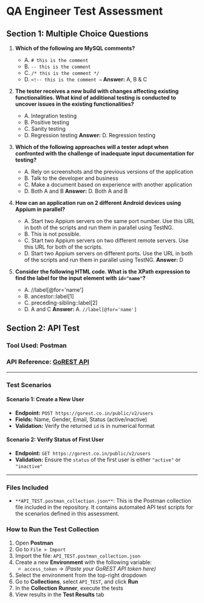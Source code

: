 # QA Engineer Test Assessment

## Section 1: Multiple Choice Questions

1. **Which of the following are MySQL comments?**    
   - A. `# this is the comment`  
   - B. `-- this is the comment`  
   - C. `/* this is the comment */`  
   - D. `<!-- this is the comment →`
   **Answer:** A, B & C

2. **The tester receives a new build with changes affecting existing functionalities. What kind of additional testing is conducted to uncover issues in the existing functionalities?**  
   - A. Integration testing
   - B. Positive testing
   - C. Sanity testing
   - D. Regression testing
   **Answer:** D. Regression testing

3. **Which of the following approaches will a tester adopt when confronted with the challenge of inadequate input documentation for testing?**    
   - A. Rely on screenshots and the previous versions of the application  
   - B. Talk to the developer and business  
   - C. Make a document based on experience with another application
   - D. Both A and B
   **Answer:** D. Both A and B

4. **How can an application run on 2 different Android devices using Appium in parallel?**    
   - A. Start two Appium servers on the same port number. Use this URL in both of the scripts
        and run them in parallel using TestNG.
   - B. This is not possible.
   - C. Start two Appium servers on two different remote servers. Use this URL for both of the
        scripts.
   - D. Start two Appium servers on different ports. Use the URL in both of the scripts and run
         them in parallel using TestNG.
   **Answer:** D


5. **Consider the following HTML code. What is the XPath expression to find the label for the input element with `id="name"`?**  
   - A. //label[@for='name']
   - B. ancestor::label[1]
   - C. preceding-sibling::label[2]
   - D. A and C
   **Answer:** A. `//label[@for='name']`


## Section 2: API Test

### Tool Used: Postman

### API Reference: [GoREST API](https://gorest.co.in)

---

### Test Scenarios

#### **Scenario 1: Create a New User**
- **Endpoint:** `POST https://gorest.co.in/public/v2/users`
- **Fields:** Name, Gender, Email, Status (active/inactive)
- **Validation:** Verify the returned `id` is in numerical format

#### **Scenario 2: Verify Status of First User**
- **Endpoint:** `GET https://gorest.co.in/public/v2/users`
- **Validation:** Ensure the `status` of the first user is either `"active"` or `"inactive"`

---

### Files Included

- `**API_TEST.postman_collection.json**`: This is the Postman collection file included in the repository. It contains automated API test scripts for the scenarios defined in this assessment.

### How to Run the Test Collection

1. Open **Postman**
2. Go to `File > Import`
3. Import the file: `API_TEST.postman_collection.json`
4. Create a new **Environment** with the following variable:
   - `access_token` → *(Paste your GoREST API token here)*
5. Select the environment from the top-right dropdown
6. Go to **Collections**, select `API_TEST`, and click **Run**
7. In the **Collection Runner**, execute the tests
8. View results in the **Test Results** tab


